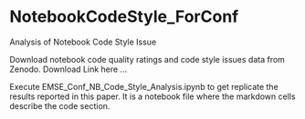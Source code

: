 # NotebookCodeStyle_ForConf
Analysis of Notebook Code Style Issue 


Download notebook code quality ratings and code style issues data from Zenodo. Download Link here ...

Execute EMSE_Conf_NB_Code_Style_Analysis.ipynb to get replicate the results reported in this paper. It is a notebook file where the markdown cells describe the code section. 

